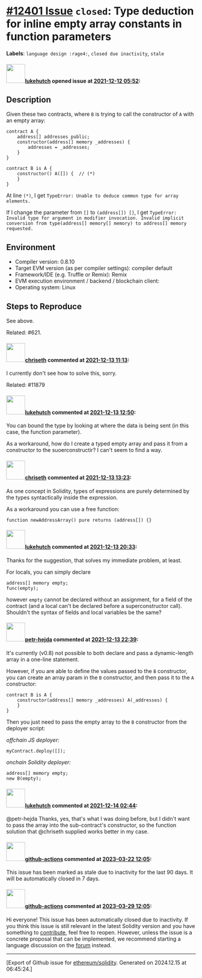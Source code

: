 # [\#12401 Issue](https://github.com/ethereum/solidity/issues/12401) `closed`: Type deduction for inline empty array constants in function parameters
**Labels**: `language design :rage4:`, `closed due inactivity`, `stale`


#### <img src="https://avatars.githubusercontent.com/u/811305?u=b2a7f87d77c4fd8a388b45691c92912df24ea6e1&v=4" width="50">[lukehutch](https://github.com/lukehutch) opened issue at [2021-12-12 05:52](https://github.com/ethereum/solidity/issues/12401):

## Description

Given these two contracts, where `B` is trying to call the constructor of `A` with an empty array:

```
contract A {
    address[] addresses public;
    constructor(address[] memory _addresses) {
        addresses = _addresses;
    }
}

contract B is A {
    constructor() A([]) {  // (*)
    }
}
```

At line `(*)`, I get `TypeError: Unable to deduce common type for array elements.`

If I change the parameter from `[]` to `(address[]) []`, I get `TypeError: Invalid type for argument in modifier invocation. Invalid implicit conversion from type(address[] memory[] memory) to address[] memory requested.`

## Environment

- Compiler version: 0.8.10
- Target EVM version (as per compiler settings): compiler default
- Framework/IDE (e.g. Truffle or Remix): Remix
- EVM execution environment / backend / blockchain client:
- Operating system: Linux

## Steps to Reproduce

See above.

Related: #621.


#### <img src="https://avatars.githubusercontent.com/u/9073706?v=4" width="50">[chriseth](https://github.com/chriseth) commented at [2021-12-13 11:13](https://github.com/ethereum/solidity/issues/12401#issuecomment-992356686):

I currently don't see how to solve this, sorry.

Related: #11879

#### <img src="https://avatars.githubusercontent.com/u/811305?u=b2a7f87d77c4fd8a388b45691c92912df24ea6e1&v=4" width="50">[lukehutch](https://github.com/lukehutch) commented at [2021-12-13 12:50](https://github.com/ethereum/solidity/issues/12401#issuecomment-992446278):

You can bound the type by looking at where the data is being sent (in this case, the function parameter).

As a workaround, how do I create a typed empty array and pass it from a constructor to the suoerconstructir? I can't seem to find a way.

#### <img src="https://avatars.githubusercontent.com/u/9073706?v=4" width="50">[chriseth](https://github.com/chriseth) commented at [2021-12-13 13:23](https://github.com/ethereum/solidity/issues/12401#issuecomment-992472484):

As one concept in Solidity, types of expressions are purely determined by the types syntactically inside the expression.

As a workaround you can use a free function:
```
function newAddressArray() pure returns (address[]) {}
```

#### <img src="https://avatars.githubusercontent.com/u/811305?u=b2a7f87d77c4fd8a388b45691c92912df24ea6e1&v=4" width="50">[lukehutch](https://github.com/lukehutch) commented at [2021-12-13 20:33](https://github.com/ethereum/solidity/issues/12401#issuecomment-992870843):

Thanks for the suggestion, that solves my immediate problem, at least.

For locals, you can simply declare 

```
address[] memory empty;
func(empty);
```

however `empty` cannot be declared without an assignment, for a field of the contract (and a local can't be declared before a superconstructor call). Shouldn't the syntax of fields and local variables be the same?

#### <img src="https://avatars.githubusercontent.com/u/5584663?u=9635a38e3f1cc92fa7817e7afbb03522c5c359f6&v=4" width="50">[petr-hejda](https://github.com/petr-hejda) commented at [2021-12-13 22:39](https://github.com/ethereum/solidity/issues/12401#issuecomment-992977105):

It's currently (v0.8) not possible to both declare and pass a dynamic-length array in a one-line statement.

However, if you are able to define the values passed to the `B` constructor, you can create an array param in the `B` constructor, and then pass it to the `A` constructor:

```
contract B is A {
    constructor(address[] memory _addresses) A(_addresses) {
    }
}
```

Then you just need to pass the empty array to the `B` constructor from the deployer script:

_offchain JS deployer:_
```
myContract.deploy([]);
```

_onchain Solidity deployer:_
```
address[] memory empty;
new B(empty);
```

#### <img src="https://avatars.githubusercontent.com/u/811305?u=b2a7f87d77c4fd8a388b45691c92912df24ea6e1&v=4" width="50">[lukehutch](https://github.com/lukehutch) commented at [2021-12-14 02:44](https://github.com/ethereum/solidity/issues/12401#issuecomment-993103107):

@petr-hejda Thanks, yes, that's what I was doing before, but I didn't want to pass the array into the sub-contract's constructor, so the function solution that @chriseth supplied works better in my case.

#### <img src="https://avatars.githubusercontent.com/in/15368?v=4" width="50">[github-actions](https://github.com/apps/github-actions) commented at [2023-03-22 12:05](https://github.com/ethereum/solidity/issues/12401#issuecomment-1479447804):

This issue has been marked as stale due to inactivity for the last 90 days.
It will be automatically closed in 7 days.

#### <img src="https://avatars.githubusercontent.com/in/15368?v=4" width="50">[github-actions](https://github.com/apps/github-actions) commented at [2023-03-29 12:05](https://github.com/ethereum/solidity/issues/12401#issuecomment-1488477895):

Hi everyone! This issue has been automatically closed due to inactivity.
If you think this issue is still relevant in the latest Solidity version and you have something to [contribute](https://docs.soliditylang.org/en/latest/contributing.html), feel free to reopen.
However, unless the issue is a concrete proposal that can be implemented, we recommend starting a language discussion on the [forum](https://forum.soliditylang.org) instead.


-------------------------------------------------------------------------------



[Export of Github issue for [ethereum/solidity](https://github.com/ethereum/solidity). Generated on 2024.12.15 at 06:45:24.]
